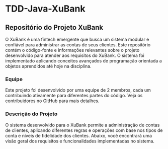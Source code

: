 # TDD-Java-XuBank

## Repositório do Projeto XuBank
O XuBank é uma fintech emergente que busca um sistema modular e confiável para administrar as contas de seus clientes. Este repositório contém o código-fonte e informações relevantes sobre o projeto desenvolvido para atender aos requisitos do XuBank. O sistema foi implementado aplicando conceitos avançados de programação orientada a objetos aprendidos até hoje na disciplina.

### Equipe
Este projeto foi desenvolvido por uma equipe de 2 membros, cada um contribuindo ativamente para diferentes partes do código. Veja os contribuidores no GitHub para mais detalhes.

### Descrição do Projeto
O sistema desenvolvido para o XuBank permite a administração de contas de clientes, aplicando diferentes regras e operações com base nos tipos de conta e níveis de fidelidade dos clientes. Abaixo, você encontrará uma visão geral dos requisitos e funcionalidades implementadas no sistema.
